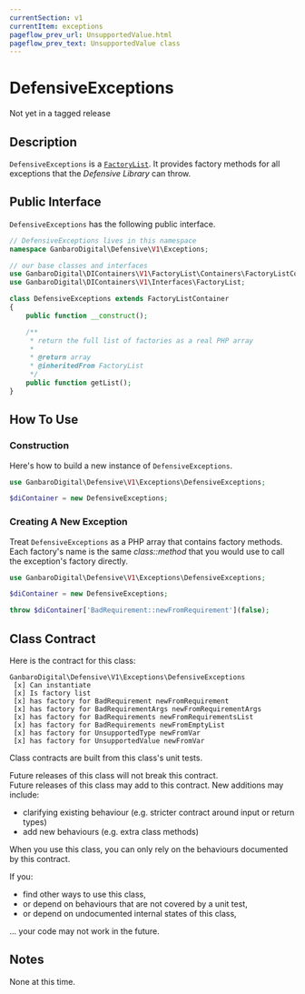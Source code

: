 ```yaml
---
currentSection: v1
currentItem: exceptions
pageflow_prev_url: UnsupportedValue.html
pageflow_prev_text: UnsupportedValue class
---
```


# DefensiveExceptions

<div class="callout warning">
Not yet in a tagged release
</div>

## Description

`DefensiveExceptions` is a [`FactoryList`](http://ganbarodigital.github.io/php-mv-di-containers/V1/Interfaces/FactoryList.html). It provides factory methods for all exceptions that the _Defensive Library_ can throw.

## Public Interface

`DefensiveExceptions` has the following public interface.

```php
// DefensiveExceptions lives in this namespace
namespace GanbaroDigital\Defensive\V1\Exceptions;

// our base classes and interfaces
use GanbaroDigital\DIContainers\V1\FactoryList\Containers\FactoryListContainer;
use GanbaroDigital\DIContainers\V1\Interfaces\FactoryList;

class DefensiveExceptions extends FactoryListContainer
{
    public function __construct();

    /**
     * return the full list of factories as a real PHP array
     *
     * @return array
     * @inheritedFrom FactoryList
     */
    public function getList();
}
```

## How To Use

### Construction

Here's how to build a new instance of `DefensiveExceptions`.

```php
use GanbaroDigital\Defensive\V1\Exceptions\DefensiveExceptions;

$diContainer = new DefensiveExceptions;
```

### Creating A New Exception

Treat `DefensiveExceptions` as a PHP array that contains factory methods. Each factory's name is the same _class::method_ that you would use to call the exception's factory directly.

```php
use GanbaroDigital\Defensive\V1\Exceptions\DefensiveExceptions;

$diContainer = new DefensiveExceptions;

throw $diContainer['BadRequirement::newFromRequirement'](false);
```

## Class Contract

Here is the contract for this class:

    GanbaroDigital\Defensive\V1\Exceptions\DefensiveExceptions
     [x] Can instantiate
     [x] Is factory list
     [x] has factory for BadRequirement newFromRequirement
     [x] has factory for BadRequirementArgs newFromRequirementArgs
     [x] has factory for BadRequirements newFromRequirementsList
     [x] has factory for BadRequirements newFromEmptyList
     [x] has factory for UnsupportedType newFromVar
     [x] has factory for UnsupportedValue newFromVar

Class contracts are built from this class's unit tests.

<div class="callout success">
Future releases of this class will not break this contract.
</div>

<div class="callout info" markdown="1">
Future releases of this class may add to this contract. New additions may include:

* clarifying existing behaviour (e.g. stricter contract around input or return types)
* add new behaviours (e.g. extra class methods)
</div>

<div class="callout warning" markdown="1">
When you use this class, you can only rely on the behaviours documented by this contract.

If you:

* find other ways to use this class,
* or depend on behaviours that are not covered by a unit test,
* or depend on undocumented internal states of this class,

... your code may not work in the future.
</div>

## Notes

None at this time.
